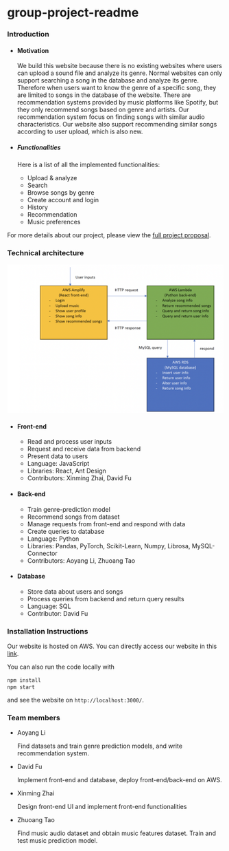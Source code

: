 # group-project-readme

### Introduction

- #### Motivation   
    We build this website because there is no existing websites where users can upload a sound file and analyze its genre. Normal websites can only support searching a song in the database and analyze its genre. Therefore when users want to know the genre of a specific song, they are limited to songs in the database of the website. There are recommendation systems provided by music platforms like Spotify, but they only recommend songs based on genre and artists. Our recommendation system focus on finding songs with similar audio characteristics. Our website also support recommending similar songs according to user upload, which is also new.

- ##### Functionalities
  
  Here is a list of all the implemented functionalities:

  - Upload & analyze
  - Search
  - Browse songs by genre
  - Create account and login
  - History
  - Recommendation
  - Music preferences

For more details about our project, please view the [full project proposal](/Team21_Proposal%20Final.pdf.pdf).

### Technical architecture
![Alt text](image.png)

- #### Front-end
  - Read and process user inputs
  - Request and receive data from backend
  - Present data to users
  - Language: JavaScript
  - Libraries: React, Ant Design
  - Contributors: Xinming Zhai, David Fu
- #### Back-end
  - Train genre-prediction model
  - Recommend songs from dataset
  - Manage requests from front-end and respond with data
  - Create queries to database
  - Language: Python
  - Libraries: Pandas, PyTorch, Scikit-Learn, Numpy, Librosa, MySQL-Connector
  - Contributors: Aoyang Li, Zhuoang Tao

- #### Database
  - Store data about users and songs
  - Process queries from backend and return query results
  - Language: SQL
  - Contributor: David Fu

### Installation Instructions

Our website is hosted on AWS. You can directly access our website in this [link](https://main.d4taukhpvxu3q.amplifyapp.com/home).

You can also run the code locally with
```
npm install
npm start
```
and see the website on `http://localhost:3000/`.

### Team members
- Aoyang Li
  
  Find datasets and train genre prediction models, and write recommendation system.
- David Fu
  
  Implement front-end and database, deploy front-end/back-end on AWS.
- Xinming Zhai
  
  Design front-end UI and implement front-end functionalities
- Zhuoang Tao
  
  Find music audio dataset and obtain music features dataset. Train and test music prediction model.
